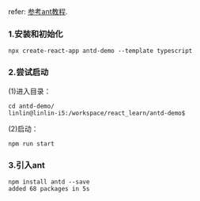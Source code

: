 refer: [参考ant教程](https://ant.design/docs/react/getting-started-cn).
### 1.安装和初始化
```
npx create-react-app antd-demo --template typescript
```
### 2.尝试启动
(1)进入目录：
```
cd antd-demo/
linlin@linlin-i5:/workspace/react_learn/antd-demo$
```
(2)启动：
```
npm run start
```
### 3.引入ant

```
npm install antd --save
added 68 packages in 5s
```


